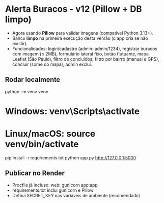 # Alerta Buracos - v12 (Pillow + DB limpo)

- Agora usando **Pillow** para validar imagens (compatível Python 3.13+).
- Banco **limpo** na primeira execução desta versão (o app cria se não existir).
- Funcionalidades: login/cadastro (admin: admin/1234), registrar buracos com imagem (≤ 2MB), formulário lateral fixo, botão flutuante, mapa Leaflet (São Paulo), filtro de concluídos, filtro por bairro (manual e GPS), concluir (some do mapa), admin exclui.

## Rodar localmente
python -m venv venv
# Windows: venv\Scripts\activate
# Linux/macOS: source venv/bin/activate
pip install -r requirements.txt
python app.py
http://127.0.0.1:5000

## Publicar no Render
- Procfile já incluso: web: gunicorn app:app
- requirements.txt inclui gunicorn e Pillow
- Defina SECRET_KEY nas variáveis de ambiente (recomendado)
